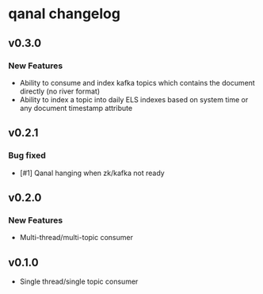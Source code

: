 # qanal changelog

## v0.3.0

### New Features

* Ability to consume and index kafka topics which contains the document directly (no river format)
* Ability to index a topic into daily ELS indexes based on system time or any document timestamp attribute

## v0.2.1

### Bug fixed

* [#1] Qanal hanging when zk/kafka not ready


## v0.2.0

### New Features

* Multi-thread/multi-topic consumer


## v0.1.0

* Single thread/single topic consumer
